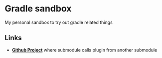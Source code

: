# Gradle sandbox
My personal sandbox to try out gradle related things


## Links
- [**Github Project**](https://github.com/uklance/gradle-java-monkey-patch) where submodule calls plugin from another submodule